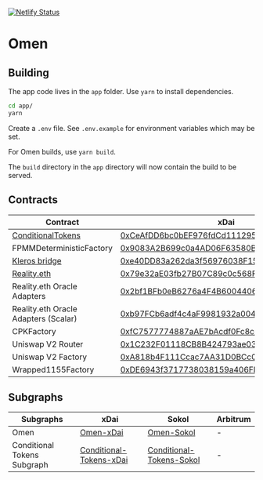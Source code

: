 [![Netlify Status](https://api.netlify.com/api/v1/badges/2da38309-7dbe-43bb-bb2a-ba3186bc3556/deploy-status)](https://app.netlify.com/sites/conditional/deploys)

# Omen

## Building

The app code lives in the `app` folder. Use `yarn` to install dependencies.

```bash
cd app/
yarn
```

Create a `.env` file. See `.env.example` for environment variables which may be set.

For Omen builds, use `yarn build`.

The `build` directory in the `app` directory will now contain the build to be served.


## Contracts

| Contract | xDai | Sokol | Arbitrum |
| -------- | -------- | -------- | -------- |
| [ConditionalTokens](https://github.com/gnosis/conditional-tokens-contracts) | [0xCeAfDD6bc0bEF976fdCd1112955828E00543c0Ce](https://blockscout.com/poa/xdai/address/0xCeAfDD6bc0bEF976fdCd1112955828E00543c0Ce/read-contract)     | [0x0Db8C35045a830DC7F2A4dd87ef90e7A9Cd0534f](https://blockscout.com/poa/sokol/address/0x0Db8C35045a830DC7F2A4dd87ef90e7A9Cd0534f/contracts)     | -     |
| FPMMDeterministicFactory | [0x9083A2B699c0a4AD06F63580BDE2635d26a3eeF0](https://blockscout.com/poa/xdai/address/0x9083A2B699c0a4AD06F63580BDE2635d26a3eeF0/contracts) | [0x2fb8cc057946DCFA32D8eA8115A1Dd630f6efea5](https://blockscout.com/poa/sokol/address/0x2fb8cc057946DCFA32D8eA8115A1Dd630f6efea5/contracts) | -     |
| [Kleros bridge](https://github.com/kleros/cross-chain-realitio-proxy) | [0xe40DD83a262da3f56976038F1554Fe541Fa75ecd](https://blockscout.com/poa/xdai/address/0xe40DD83a262da3f56976038F1554Fe541Fa75ecd/contracts) | [0x37Fcdb26F12f3FC76F2424EC6B94D434a959A0f7](https://blockscout.com/poa/sokol/address/0x37Fcdb26F12f3FC76F2424EC6B94D434a959A0f7/contracts) | -     |
| [Reality.eth](https://github.com/realitio/realitio-contracts) | [0x79e32aE03fb27B07C89c0c568F80287C01ca2E57](https://blockscout.com/poa/xdai/address/0x79e32aE03fb27B07C89c0c568F80287C01ca2E57/contracts) | [0x90a617ed516ab7fAaBA56CcEDA0C5D952f294d03](https://blockscout.com/poa/sokol/address/0x90a617ed516ab7fAaBA56CcEDA0C5D952f294d03/contracts) | -     |
| Reality.eth Oracle Adapters | [0x2bf1BFb0eB6276a4F4B60044068Cb8CdEB89f79B](https://blockscout.com/poa/xdai/address/0x2bf1BFb0eB6276a4F4B60044068Cb8CdEB89f79B/contracts) | [0xa57EBD93faa73b3491aAe396557D6ceC24fC6984](https://blockscout.com/poa/sokol/address/0xa57EBD93faa73b3491aAe396557D6ceC24fC6984/contracts) | -     |
| Reality.eth Oracle Adapters (Scalar) | [0xb97FCb6adf4c4aF9981932a004e6CC47173d0Bfc](https://blockscout.com/poa/xdai/address/0xb97FCb6adf4c4aF9981932a004e6CC47173d0Bfc/contracts) | [0x1D369EEC97cF2E62c8DBB804b3998Bf15bcb67dB](https://blockscout.com/poa/sokol/address/0x1D369EEC97cF2E62c8DBB804b3998Bf15bcb67dB/contracts) | -     |
| CPKFactory | [0xfC7577774887aAE7bAcdf0Fc8ce041DA0b3200f7](https://blockscout.com/poa/xdai/address/0xfC7577774887aAE7bAcdf0Fc8ce041DA0b3200f7/contracts) | [0xaaF0CCef0C0C355Ee764B3d36bcCF257C527269B](https://blockscout.com/poa/sokol/address/0xaaF0CCef0C0C355Ee764B3d36bcCF257C527269B/contracts) | -     |
| Uniswap V2 Router | [0x1C232F01118CB8B424793ae03F870aa7D0ac7f77](https://blockscout.com/poa/xdai/address/0x1C232F01118CB8B424793ae03F870aa7D0ac7f77/contracts) | [0x5948f454fceF54e81757e96f7ebb2b91A064771c](0x5948f454fceF54e81757e96f7ebb2b91A064771c) | -     |
| Uniswap V2 Factory | [0xA818b4F111Ccac7AA31D0BCc0806d64F2E0737D7](https://blockscout.com/poa/xdai/address/0xA818b4F111Ccac7AA31D0BCc0806d64F2E0737D7/contracts) | [0x985B5011c850C27ee1cE0a0982B8E9c230596960](https://blockscout.com/poa/sokol/address/0x985B5011c850C27ee1cE0a0982B8E9c230596960/contracts) | -     |
| Wrapped1155Factory | [0xDE6943f3717738038159a406FF157d4eb3238c1B](https://blockscout.com/poa/xdai/address/0xDE6943f3717738038159a406FF157d4eb3238c1B/contracts) | [0xDE6943f3717738038159a406FF157d4eb3238c1B](https://blockscout.com/poa/sokol/address/0xDE6943f3717738038159a406FF157d4eb3238c1B/transactions) | -     |

## Subgraphs

| Subgraphs | xDai | Sokol | Arbitrum |
| -------- | -------- | -------- | -------- |
| Omen | [Omen-xDai](https://thegraph.com/explorer/subgraph/protofire/omen-xdai) | [Omen-Sokol](https://thegraph.com/explorer/subgraph/protofire/omen-sokol) | - |
| Conditional Tokens Subgraph | [Conditional-Tokens-xDai](https://thegraph.com/explorer/subgraph/davidalbela/conditional-tokens-xdai) | [Conditional-Tokens-Sokol](https://thegraph.com/explorer/subgraph/davidalbela/conditional-tokens-sokol) | - |
